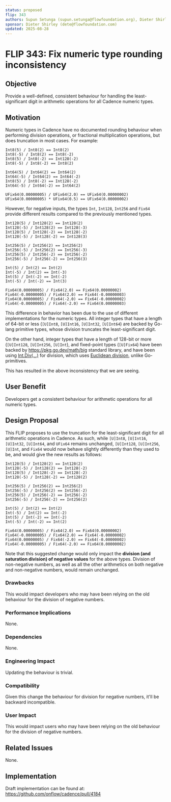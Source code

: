 ```yaml
---
status: proposed 
flip: 343
authors: Supun Setunga (supun.setunga@flowfoundation.org), Dieter Shirley (dete@flowfoundation.com)
sponsor: Dieter Shirley (dete@flowfoundation.com)
updated: 2025-08-28
---
```


# FLIP 343: Fix numeric type rounding inconsistency

## Objective

Provide a well-defined, consistent behaviour for handling the least-significant digit in arithmetic operations for 
all Cadence numeric types.

## Motivation

Numeric types in Cadence have no documented rounding behaviour when performing division operations, or fractional
multiplication operations, but does truncation in most cases.
For example:

```Cadence
Int8(5) / Int8(2) == Int8(2)
Int8(-5) / Int8(2) == Int8(-2)
Int8(5) / Int8(-2) == Int128(-2)
Int8(-5) / Int8(-2) == Int8(2)

Int64(5) / Int64(2) == Int64(2)
Int64(-5) / Int64(2) == Int64(-2)
Int8(5) / Int8(-2) == Int128(-2)
Int64(-5) / Int64(-2) == Int64(2)

UFix64(0.00000005) / UFix64(2.0) == UFix64(0.00000002)
UFix64(0.00000005) * UFix64(0.5) == UFix64(0.00000002)
```

However, for negative inputs, the types `Int`, `Int128`, `Int256` and `Fix64` provide different results compared to the
previously mentioned types.

```Cadence
Int128(5) / Int128(2) == Int128(2)
Int128(-5) / Int128(2) == Int128(-3)
Int128(5) / Int128(-2) == Int128(-2)
Int128(-5) / Int128(-2) == Int128(3)

Int256(5) / Int256(2) == Int256(2)
Int256(-5) / Int256(2) == Int256(-3)
Int256(5) / Int256(-2) == Int256(-2)
Int256(-5) / Int256(-2) == Int256(3)

Int(5) / Int(2) == Int(2)
Int(-5) / Int(2) == Int(-3)
Int(5) / Int(-2) == Int(-2)
Int(-5) / Int(-2) == Int(3)

Fix64(0.00000005) / Fix64(2.0) == Fix64(0.00000002)
Fix64(-0.00000005) / Fix64(2.0) == Fix64(-0.00000003)
Fix64(0.00000005) / Fix64(-2.0) == Fix64(-0.00000002)
Fix64(-0.00000005) / Fix64(-2.0) == Fix64(0.00000003)
```

This difference in behavior has been due to the use of different implementations for the numeric types.
All integer types that have a length of 64-bit or less (`[U]Int8`, `[U]Int16`, `[U]Int32`, `[U]Int64`) are backed by
Go-lang primitive types, whose division truncates the least-significant digit.

On the other hand, integer types that have a length of 128-bit or more (`[U]Int128`, `[U]Int256`, `[U]Int`),
and fixed-point types (`[U]Fix64`) have been backed by https://pkg.go.dev/math/big standard library, and have been using
[Int.Div(...)](https://pkg.go.dev/math/big#Int.Div) for division, which uses [Euclidean division](https://en.wikipedia.org/wiki/Euclidean_division),
unlike Go-primitives.

This has resulted in the above inconsistency that we are seeing.

## User Benefit

Developers get a consistent behaviour for arithmetic operations for all numeric types.

## Design Proposal

This FLIP proposes to use the truncation for the least-significant digit for all arithmetic operations in Cadence.
As such, while `[U]Int8`, `[U]Int16`, `[U]Int32`, `[U]Int64`, and `UFix64` remains unchanged, `[U]Int128`, `[U]Int256`,
`[U]Int`, and `Fix64` would now behave slightly differently than they used to be, and would give the new results as
follows:

```cadence
Int128(5) / Int128(2) == Int128(2)
Int128(-5) / Int128(2) == Int128(-2)
Int128(5) / Int128(-2) == Int128(-2)
Int128(-5) / Int128(-2) == Int128(2)

Int256(5) / Int256(2) == Int256(2)
Int256(-5) / Int256(2) == Int256(-2)
Int256(5) / Int256(-2) == Int256(-2)
Int256(-5) / Int256(-2) == Int256(2)

Int(5) / Int(2) == Int(2)
Int(-5) / Int(2) == Int(-2)
Int(5) / Int(-2) == Int(-2)
Int(-5) / Int(-2) == Int(2)

Fix64(0.00000005) / Fix64(2.0) == Fix64(0.00000002)
Fix64(-0.00000005) / Fix64(2.0) == Fix64(-0.00000002)
Fix64(0.00000005) / Fix64(-2.0) == Fix64(-0.00000002)
Fix64(-0.00000005) / Fix64(-2.0) == Fix64(0.00000002)
```

Note that this suggested change would only impact the **division (and saturation division) of negative values**
for the above types.
Division of non-negative numbers, as well as all the other arithmetics on both negative and non-negative numbers,
would remain unchanged. 

### Drawbacks

This would impact developers who may have been relying on the old behaviour for the division of negative numbers.

### Performance Implications

None.

### Dependencies

None.

### Engineering Impact

Updating the behaviour is trivial.

### Compatibility

Given this change the behaviour for division for negative numbers, it'll be backward incompatible.

### User Impact

This would impact users who may have been relying on the old behaviour for the division of negative numbers.

## Related Issues

None.

## Implementation
Draft implementation can be found at: https://github.com/onflow/cadence/pull/4184
